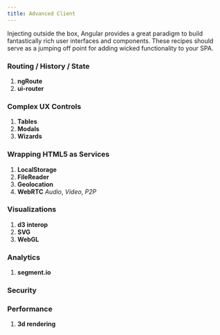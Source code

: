 ```yaml
---
title: Advanced Client
---
```


Injecting outside the box, Angular provides a great paradigm to build fantastically rich user interfaces and components. These recipes should serve as a jumping off point for adding wicked functionality to your SPA.

### Routing / History / State

1. **ngRoute**
1. **ui-router**

### Complex UX Controls

1. **Tables**
1. **Modals**
1. **Wizards**

### Wrapping HTML5 as Services

1. **LocalStorage**
1. **FileReader**
1. **Geolocation**
1. **WebRTC** *Audio*, *Video*, *P2P*

### Visualizations

1. **d3 interop**
1. **SVG**
1. **WebGL**

### Analytics

1. **segment.io**

### Security

### Performance

1. **3d rendering**
